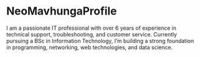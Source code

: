 # NeoMavhungaProfile
I am a passionate IT professional with over 6 years of experience in technical support, troubleshooting, and customer service.   Currently pursuing a BSc in Information Technology, I’m building a strong foundation in programming, networking, web technologies, and data science.
